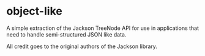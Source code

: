 # object-like

A simple extraction of the Jackson TreeNode API for use in applications that need to handle semi-structured
JSON like data.

All credit goes to the original authors of the Jackson library.
